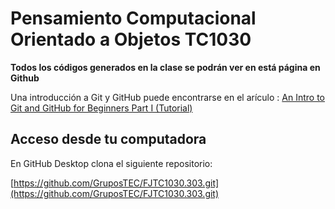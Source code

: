 # Pensamiento Computacional Orientado a Objetos TC1030

**Todos los códigos generados en la clase se podrán ver en está página en Github**

Una introducción a Git y GitHub puede encontrarse en el arículo :
[An Intro to Git and GitHub for Beginners Part I (Tutorial)](https://medium.com/@munniomer/an-intro-to-git-and-github-for-beginners-part-i-tutorial-9be4be9cac8d)

## Acceso desde tu computadora

En GitHub Desktop clona el siguiente repositorio:

[https://github.com/GruposTEC/FJTC1030.303.git](https://github.com/GruposTEC/FJTC1030.303.git)




